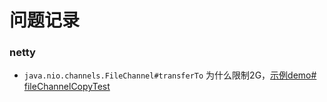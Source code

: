 # 问题记录

###  netty

-  `java.nio.channels.FileChannel#transferTo` 为什么限制2G，[示例demo# fileChannelCopyTest]( netty/netty_demo/src/main/test/top/ersut/FileChannelTest.java)